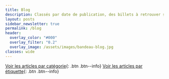 ```yaml
---
title: Blog
description: Classés par date de publication, des billets à retrouver sur divers thèmes qui me touchent. Ici, je peux parler écriture ou lecture, mais pas que !
layout: posts
sidebar_newsletter: true
permalink: /blog
header:
  overlay_color: "#000"
  overlay_filter: "0.2"
  overlay_image: /assets/images/bandeau-blog.jpg
classes: wide
---
```


[Voir les articles par catégorie](/blog/categories){: .btn .btn--info}
[Voir les articles par étiquette](/blog/tags){: .btn .btn--info}

